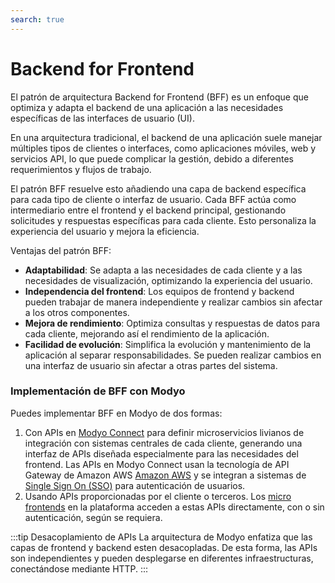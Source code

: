 ```yaml
---
search: true
---
```


# Backend for Frontend

El patrón de arquitectura Backend for Frontend (BFF) es un enfoque que optimiza y adapta el backend de una aplicación a las necesidades específicas de las interfaces de usuario (UI).

En una arquitectura tradicional, el backend de una aplicación suele manejar múltiples tipos de clientes o interfaces, como aplicaciones móviles, web y servicios API, lo que puede complicar la gestión, debido a diferentes requerimientos y flujos de trabajo.

El patrón BFF resuelve esto añadiendo una capa de backend específica para cada tipo de cliente o interfaz de usuario. Cada BFF actúa como intermediario entre el frontend y el backend principal, gestionando solicitudes y respuestas específicas para cada cliente. Esto personaliza la experiencia del usuario y mejora la eficiencia.

Ventajas del patrón BFF:

- **Adaptabilidad**: Se adapta a las necesidades de cada cliente y a las necesidades de visualización, optimizando la experiencia del usuario.
- **Independencia del frontend**: Los equipos de frontend y backend pueden trabajar de manera independiente y realizar cambios sin afectar a los otros componentes.
- **Mejora de rendimiento**: Optimiza consultas y respuestas de datos para cada cliente, mejorando así el rendimiento de la aplicación.
- **Facilidad de evolución**: Simplifica la evolución y mantenimiento de la aplicación al separar responsabilidades. Se pueden realizar cambios en una interfaz de usuario sin afectar a otras partes del sistema.


### Implementación de BFF con Modyo

Puedes implementar BFF en Modyo de dos formas:
1. Con APIs en [Modyo Connect](/es/connect) para definir microservicios livianos de integración con sistemas centrales de cada cliente, generando una interfaz de APIs diseñada especialmente para las necesidades del frontend. Las APIs en Modyo Connect usan la tecnología de API Gateway de Amazon AWS [Amazon AWS](https://aws.amazon.com) y se integran a sistemas de [Single Sign On (SSO)](/es/architecture/patterns/sso) para autenticación de usuarios.
2. Usando APIs proporcionadas por el cliente o terceros. Los [micro frontends](/es/architecture/patterns/micro-frontend) en la plataforma acceden a estas APIs directamente, con o sin autenticación, según se requiera.


:::tip Desacoplamiento de APIs
La arquitectura de Modyo enfatiza que las capas de frontend y backend esten desacopladas. De esta forma, las APIs son independientes y pueden desplegarse en diferentes infraestructuras, conectándose mediante HTTP.
:::


